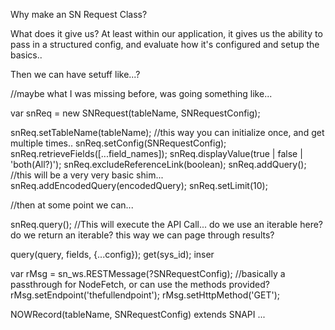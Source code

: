 Why make an SN Request Class?

What does it give us? At least within our application, it gives us the ability to pass in a structured config, and evaluate how it's configured and setup the basics..

Then we can have setuff like...?

//maybe what I was missing before, was going something like...

var snReq = new SNRequest(tableName, SNRequestConfig);

snReq.setTableName(tableName); //this way you can initialize once, and get multiple times..
snReq.setConfig(SNRequestConfig);
snReq.retrieveFields([...field_names]);
snReq.displayValue(true | false | 'both(All?)');
snReq.excludeReferenceLink(boolean);
snReq.addQuery(); //this will be a very very basic shim...
snReq.addEncodedQuery(encodedQuery);
snReq.setLimit(10);


//then at some point we can...

snReq.query(); //This will execute the API Call... do we use an iterable here? do we return an iterable? this way we can page through results?


query(query, fields, {...config});
get(sys_id);
inser


var rMsg = sn_ws.RESTMessage(?SNRequestConfig); //basically a passthrough for NodeFetch, or can use the methods provided?
rMsg.setEndpoint('thefullendpoint');
rMsg.setHttpMethod('GET');


NOWRecord(tableName, SNRequestConfig) extends SNAPI ...
